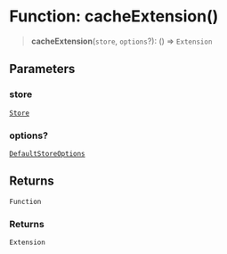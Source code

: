 # Function: cacheExtension()

> **cacheExtension**(`store`, `options`?): () => `Extension`

## Parameters

### store

[`Store`](../classes/Store.md)

### options?

[`DefaultStoreOptions`](../interfaces/DefaultStoreOptions.md)

## Returns

`Function`

### Returns

`Extension`
